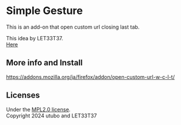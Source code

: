 # Simple Gesture
This is an add-on that open custom url closing last tab.

This idea by LET33T37.  
[Here](https://github.com/utubo/firefox-simple_gesture/issues/78)

## More info and Install
https://addons.mozilla.org/ja/firefox/addon/open-custom-url-w-c-l-t/

## Licenses
Under the [MPL2.0 license](http://www.mozilla.org/MPL/2.0/).  
Copyright 2024 utubo and LET33T37

